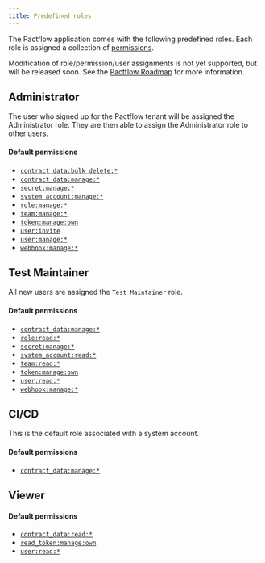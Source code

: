 ```yaml
---
title: Predefined roles
---
```


The Pactflow application comes with the following predefined roles. Each role is assigned a collection of [permissions](./permissions).

Modification of role/permission/user assignments is not yet supported, but will be released soon. See the [Pactflow Roadmap](https://github.com/pactflow/roadmap/projects/1) for more information.

## Administrator

The user who signed up for the Pactflow tenant will be assigned the Administrator role. They are then able to assign the Administrator role to other users.

#### Default permissions

* [`contract_data:bulk_delete:*`](./permissions#contract_data-bulk_delete)
* [`contract_data:manage:*`](./permissions#contract_data-manage)
* [`secret:manage:*`](./permissions#secret-manage)
* [`system_account:manage:*`](./permissions#system_account-manage)
* [`role:manage:*`](./permissions#role-manage)
* [`team:manage:*`](./permissions#team-manage)
* [`token:manage:own`](./permissions#token-manage-own)
* [`user:invite`](./permissions#user-invite)
* [`user:manage:*`](./permissions#user-manage)
* [`webhook:manage:*`](./permissions#webhook-manage)

## Test Maintainer

All new users are assigned the `Test Maintainer` role.

#### Default permissions

* [`contract_data:manage:*`](./permissions#contract_data-manage)
* [`role:read:*`](./permissions#role-read)
* [`secret:manage:*`](./permissions#secret-manage)
* [`system_account:read:*`](./permissions#system_account-read)
* [`team:read:*`](./permissions#team-read)
* [`token:manage:own`](./permissions#token:manage:own)
* [`user:read:*`](./permissions#user-read)
* [`webhook:manage:*`](./permissions#webhook-manage)

## CI/CD

This is the default role associated with a system account.

#### Default permissions

* [`contract_data:manage:*`](./permissions#contract_data-manage)

## Viewer

#### Default permissions

* [`contract_data:read:*`](./permissions#contract_data-read)
* [`read_token:manage:own`](./permissions#read_token-manage-own)
* [`user:read:*`](./permissions#user-read)